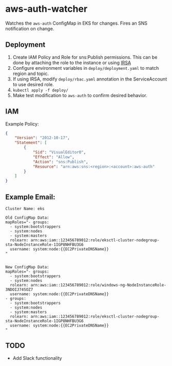 aws-auth-watcher
=========

Watches the `aws-auth` ConfigMap in EKS for changes. Fires an SNS notification on change.

Deployment
----------

1. Create IAM Policy and Role for sns:Publish permissions. This can be done by attaching the role to the instance or using [IRSA](https://docs.aws.amazon.com/eks/latest/userguide/iam-roles-for-service-accounts.html) 
2. Configure environment variables in `deploy/deployment.yaml` to match region and topic.
3. If using IRSA, modify `deploy/rbac.yaml` annotation in the ServiceAccount to use desired role.
4. `kubectl apply -f deploy/`
5. Make test modification to `aws-auth` to confirm desired behavior.

IAM
----------
Example Policy:
```json
{
    "Version": "2012-10-17",
    "Statement": [
        {
            "Sid": "VisualEditor0",
            "Effect": "Allow",
            "Action": "sns:Publish",
            "Resource": "arn:aws:sns:<region>:<account>:aws-auth"
        }
    ]
}
```

Example Email:
----------
```
Cluster Name: eks

Old ConfigMap Data:
mapRoles="- groups:
  - system:bootstrappers
  - system:nodes
  - system:masters
  rolearn: arn:aws:iam::123456789012:role/eksctl-cluster-nodegroup-sta-NodeInstanceRole-1IGP8NHFBU3G6
  username: system:node:{{EC2PrivateDNSName}}
"


New ConfigMap Data:
mapRoles="- groups:
  - system:bootstrappers
  - system:nodes
  rolearn: arn:aws:iam::123456789012:role/windows-ng-NodeInstanceRole-3NDOIJ74SOZ7
  username: system:node:{{EC2PrivateDNSName}}
- groups:
  - system:bootstrappers
  - system:nodes
  - system:masters
  rolearn: arn:aws:iam::123456789012:role/eksctl-cluster-nodegroup-sta-NodeInstanceRole-1IGP8NHFBU3G6
  username: system:node:{{EC2PrivateDNSName}}
"
```

TODO
----------

* Add Slack functionality
